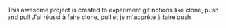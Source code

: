  This awesome project is created to experiment git notions like clone, push and pull
J'ai réussi à faire clone, pull et je m'apprête à faire push